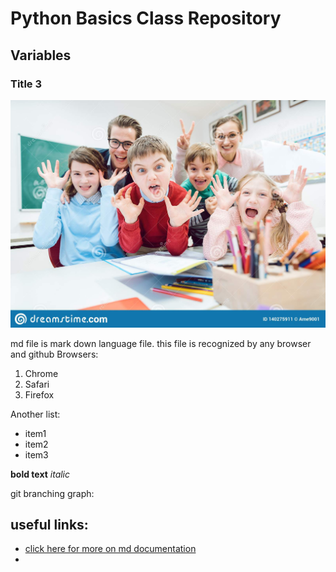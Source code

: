 # Python Basics Class Repository 
## Variables 
### Title 3

![classpic](data/funny_class.jpg)


md file is mark down language file. this file is recognized by any browser and github 
Browsers: 
1. Chrome
2. Safari
3. Firefox

Another list: 
- item1
- item2 
- item3 

**bold text** 
*italic* 


git branching graph: 



## useful links:
- [click here for more on md documentation](https://docs.github.com/en/get-started/writing-on-github/getting-started-with-writing-and-formatting-on-github/about-writing-and-formatting-on-github)
- 
